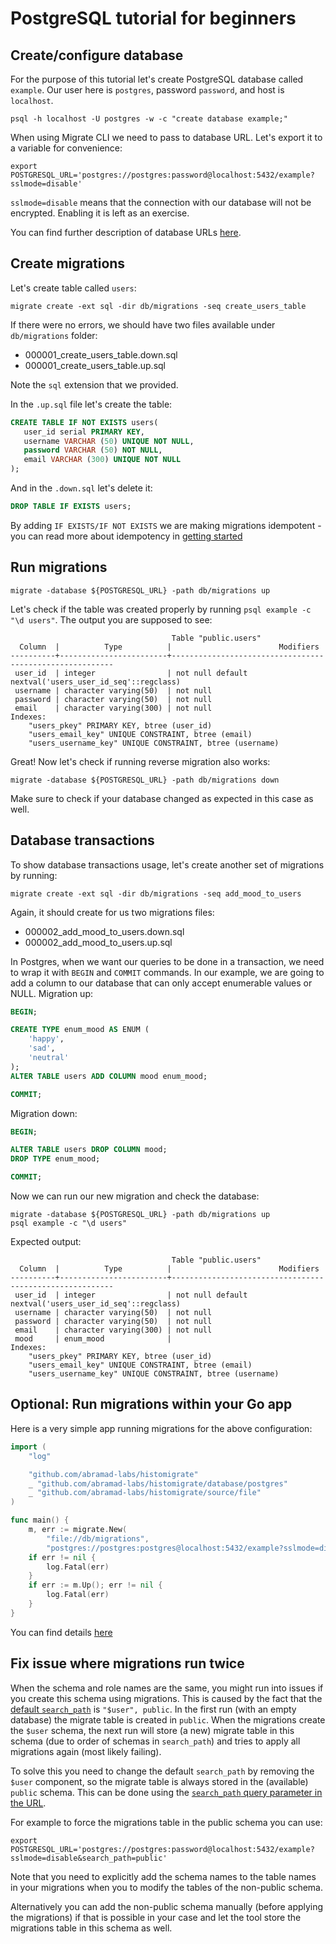# PostgreSQL tutorial for beginners

## Create/configure database

For the purpose of this tutorial let's create PostgreSQL database called `example`.
Our user here is `postgres`, password `password`, and host is `localhost`.
```
psql -h localhost -U postgres -w -c "create database example;"
```
When using Migrate CLI we need to pass to database URL. Let's export it to a variable for convenience:
```
export POSTGRESQL_URL='postgres://postgres:password@localhost:5432/example?sslmode=disable'
```
`sslmode=disable` means that the connection with our database will not be encrypted. Enabling it is left as an exercise.

You can find further description of database URLs [here](README.md#database-urls).

## Create migrations
Let's create table called `users`:
```
migrate create -ext sql -dir db/migrations -seq create_users_table
```
If there were no errors, we should have two files available under `db/migrations` folder:
- 000001_create_users_table.down.sql
- 000001_create_users_table.up.sql

Note the `sql` extension that we provided.

In the `.up.sql` file let's create the table:
```sql
CREATE TABLE IF NOT EXISTS users(
   user_id serial PRIMARY KEY,
   username VARCHAR (50) UNIQUE NOT NULL,
   password VARCHAR (50) NOT NULL,
   email VARCHAR (300) UNIQUE NOT NULL
);
```
And in the `.down.sql` let's delete it:
```sql
DROP TABLE IF EXISTS users;
```
By adding `IF EXISTS/IF NOT EXISTS` we are making migrations idempotent - you can read more about idempotency in [getting started](../../GETTING_STARTED.md#create-migrations)

## Run migrations
```
migrate -database ${POSTGRESQL_URL} -path db/migrations up
```
Let's check if the table was created properly by running `psql example -c "\d users"`.
The output you are supposed to see:
```
                                    Table "public.users"
  Column  |          Type          |                        Modifiers                        
----------+------------------------+---------------------------------------------------------
 user_id  | integer                | not null default nextval('users_user_id_seq'::regclass)
 username | character varying(50)  | not null
 password | character varying(50)  | not null
 email    | character varying(300) | not null
Indexes:
    "users_pkey" PRIMARY KEY, btree (user_id)
    "users_email_key" UNIQUE CONSTRAINT, btree (email)
    "users_username_key" UNIQUE CONSTRAINT, btree (username)
```
Great! Now let's check if running reverse migration also works:
```
migrate -database ${POSTGRESQL_URL} -path db/migrations down
```
Make sure to check if your database changed as expected in this case as well.

## Database transactions

To show database transactions usage, let's create another set of migrations by running:
```
migrate create -ext sql -dir db/migrations -seq add_mood_to_users
```
Again, it should create for us two migrations files:
- 000002_add_mood_to_users.down.sql
- 000002_add_mood_to_users.up.sql

In Postgres, when we want our queries to be done in a transaction, we need to wrap it with `BEGIN` and `COMMIT` commands.
In our example, we are going to add a column to our database that can only accept enumerable values or NULL.
Migration up:
```sql
BEGIN;

CREATE TYPE enum_mood AS ENUM (
	'happy',
	'sad',
	'neutral'
);
ALTER TABLE users ADD COLUMN mood enum_mood;

COMMIT;
```
Migration down:
```sql
BEGIN;

ALTER TABLE users DROP COLUMN mood;
DROP TYPE enum_mood;

COMMIT;
```

Now we can run our new migration and check the database:
```
migrate -database ${POSTGRESQL_URL} -path db/migrations up
psql example -c "\d users"
```
Expected output:
```
                                    Table "public.users"
  Column  |          Type          |                        Modifiers                        
----------+------------------------+---------------------------------------------------------
 user_id  | integer                | not null default nextval('users_user_id_seq'::regclass)
 username | character varying(50)  | not null
 password | character varying(50)  | not null
 email    | character varying(300) | not null
 mood     | enum_mood              | 
Indexes:
    "users_pkey" PRIMARY KEY, btree (user_id)
    "users_email_key" UNIQUE CONSTRAINT, btree (email)
    "users_username_key" UNIQUE CONSTRAINT, btree (username)
```

## Optional: Run migrations within your Go app
Here is a very simple app running migrations for the above configuration:
```go
import (
	"log"

	"github.com/abramad-labs/histomigrate"
	_ "github.com/abramad-labs/histomigrate/database/postgres"
	_ "github.com/abramad-labs/histomigrate/source/file"
)

func main() {
	m, err := migrate.New(
		"file://db/migrations",
		"postgres://postgres:postgres@localhost:5432/example?sslmode=disable")
	if err != nil {
		log.Fatal(err)
	}
	if err := m.Up(); err != nil {
		log.Fatal(err)
	}
}
```
You can find details [here](README.md#use-in-your-go-project)

## Fix issue where migrations run twice

When the schema and role names are the same, you might run into issues if you create this schema using migrations.
This is caused by the fact that the [default `search_path`](https://www.postgresql.org/docs/current/ddl-schemas.html#DDL-SCHEMAS-PATH) is `"$user", public`.
In the first run (with an empty database) the migrate table is created in `public`.
When the migrations create the `$user` schema, the next run will store (a new) migrate table in this schema (due to order of schemas in `search_path`) and tries to apply all migrations again (most likely failing).

To solve this you need to change the default `search_path` by removing the `$user` component, so the migrate table is always stored in the (available) `public` schema.
This can be done using the [`search_path` query parameter in the URL](https://github.com/jexia/migrate/blob/fix-postgres-version-table/database/postgres/README.md#postgres).

For example to force the migrations table in the public schema you can use:
```
export POSTGRESQL_URL='postgres://postgres:password@localhost:5432/example?sslmode=disable&search_path=public'
```

Note that you need to explicitly add the schema names to the table names in your migrations when you to modify the tables of the non-public schema.

Alternatively you can add the non-public schema manually (before applying the migrations) if that is possible in your case and let the tool store the migrations table in this schema as well.
